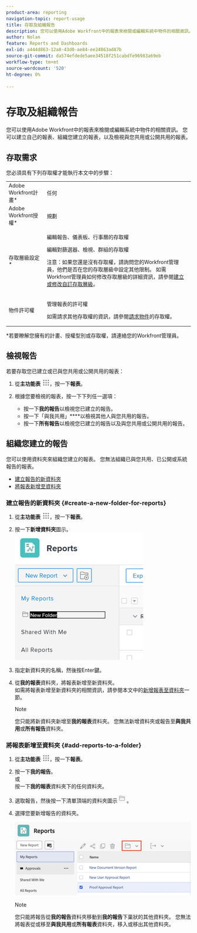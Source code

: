 ```yaml
---
product-area: reporting
navigation-topic: report-usage
title: 存取及組織報告
description: 您可以使用Adobe Workfront中的報表來檢閱或編輯系統中物件的相關資訊。 您可以建立自己的報表、組織您建立的報表，以及檢視與您共用或公開共用的報表。
author: Nolan
feature: Reports and Dashboards
exl-id: a444d863-12a8-43d0-ae84-ee24863ad87b
source-git-commit: da574efdede5aee34518f251cabdfe96983a69eb
workflow-type: tm+mt
source-wordcount: '520'
ht-degree: 0%

---
```


# 存取及組織報告

您可以使用Adobe Workfront中的報表來檢閱或編輯系統中物件的相關資訊。 您可以建立自己的報表、組織您建立的報表，以及檢視與您共用或公開共用的報表。

## 存取需求

您必須具有下列存取權才能執行本文中的步驟：

<table style="table-layout:auto"> 
 <col> 
 <col> 
 <tbody> 
  <tr> 
   <td role="rowheader">Adobe Workfront計畫*</td> 
   <td> <p>任何</p> </td> 
  </tr> 
  <tr> 
   <td role="rowheader">Adobe Workfront授權*</td> 
   <td> <p>規劃 </p> </td> 
  </tr> 
  <tr> 
   <td role="rowheader">存取層級設定*</td> 
   <td> <p>編輯報告、儀表板、行事曆的存取權</p> <p>編輯對篩選器、檢視、群組的存取權</p> <p>注意：如果您還是沒有存取權，請詢問您的Workfront管理員，他們是否在您的存取層級中設定其他限制。 如需Workfront管理員如何修改存取層級的詳細資訊，請參閱<a href="../../../administration-and-setup/add-users/configure-and-grant-access/create-modify-access-levels.md" class="MCXref xref">建立或修改自訂存取層級</a>。</p> </td> 
  </tr> 
  <tr> 
   <td role="rowheader">物件許可權</td> 
   <td> <p>管理報表的許可權</p> <p>如需請求其他存取權的資訊，請參閱<a href="../../../workfront-basics/grant-and-request-access-to-objects/request-access.md" class="MCXref xref">請求物件</a>的存取權。</p> </td> 
  </tr> 
 </tbody> 
</table>

&#42;若要瞭解您擁有的計畫、授權型別或存取權，請連絡您的Workfront管理員。

## 檢視報告

若要存取您已建立或已與您共用或公開共用的報表：

1. 從&#x200B;**主功能表** ![主功能表圖示](assets/main-menu-icon.png)，按一下&#x200B;**報表**。

1. 根據您要檢視的報表，按一下下列任一選項：

   * 按一下&#x200B;**我的報告**&#x200B;以檢視您已建立的報告。
   * 按一下「與我共用」****&#x200B;以檢視其他人與您共用的報告。
   * 按一下&#x200B;**所有報告**&#x200B;以檢視您已建立的報告以及與您共用或公開共用的報告。

## 組織您建立的報告

您可以使用資料夾來組織您建立的報表。 您無法組織已與您共用、已公開或系統報告的報表。

* [建立報告的新資料夾](#create-a-new-folder-for-reports)
* [將報表新增至資料夾](#add-reports-to-a-folder)

### 建立報告的新資料夾 {#create-a-new-folder-for-reports}

1. 從&#x200B;**主功能表** ![主功能表圖示](assets/main-menu-icon.png)，按一下&#x200B;**報表**。

1. 按一下&#x200B;**新增資料夾**&#x200B;圖示。\
   ![新資料夾圖示](assets/nwe-new-folder-350x346.png)

1. 指定新資料夾的名稱，然後按Enter鍵。
1. 從&#x200B;**我的報表**&#x200B;資料夾，將報表新增至新資料夾。\
   如需將報表新增至新資料夾的相關資訊，請參閱本文中的[新增報表至資料夾](#add-reports-to-a-folder)一節。

   >[!NOTE]
   >
   >您只能將新資料夾新增至&#x200B;**我的報表**&#x200B;資料夾。 您無法新增資料夾或報告至&#x200B;**與我共用**&#x200B;或&#x200B;**所有報告**&#x200B;資料夾。

### 將報表新增至資料夾 {#add-reports-to-a-folder}

1. 從&#x200B;**主功能表** ![主功能表圖示](assets/main-menu-icon.png)，按一下&#x200B;**報表**。

1. 按一下&#x200B;**我的報告**。\
   或\
   按一下&#x200B;**我的報表**&#x200B;資料夾下的任何資料夾。

1. 選取報告，然後按一下清單頂端的資料夾圖示![資料夾圖示](assets/folder-icon.png)。

1. 選擇您要新增報告的資料夾。

   ![選擇要將報告移動到的資料夾](assets/choose-folder.png)

   >[!NOTE]
   >
   >您只能將報告從&#x200B;**我的報告**&#x200B;資料夾移動到&#x200B;**我的報告**&#x200B;下巢狀的其他資料夾。 您無法將報表從或移至&#x200B;**與我共用**&#x200B;或&#x200B;**所有報表**&#x200B;資料夾，移入或移出其他資料夾。




